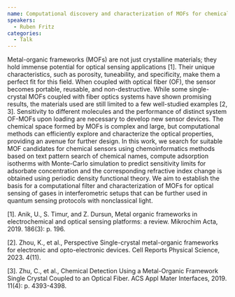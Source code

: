 ```yaml
---
name: Computational discovery and characterization of MOFs for chemical sensors coupled with fiber optics
speakers:
  - Ruben Fritz
categories:
  - Talk
---
```


Metal-organic frameworks (MOFs) are not just crystalline materials; they hold immense
potential for optical sensing applications [1]. Their unique characteristics, such as porosity,
tuneability, and specificity, make them a perfect fit for this field. When coupled with
optical fiber (OF), the sensor becomes portable, reusable, and non-destructive. While some
single-crystal MOFs coupled with fiber optics systems have shown promising results, the
materials used are still limited to a few well-studied examples [2, 3]. Sensitivity to different
molecules and the performance of distinct system OF-MOFs upon loading are necessary to
develop new sensor devices. The chemical space formed by MOFs is complex and large,
but computational methods can efficiently explore and characterize the optical properties,
providing an avenue for further design. In this work, we search for suitable MOF
candidates for chemical sensors using chemoinformatics methods based on text pattern
search of chemical names, compute adsorption isotherms with Monte-Carlo simulation to
predict sensitivity limits for adsorbate concentration and the corresponding refractive index
change is obtained using periodic density functional theory. We aim to establish the basis
for a computational filter and characterization of MOFs for optical sensing of gases in
interferometric setups that can be further used in quantum sensing protocols with
nonclassical light.

[1]. Anik, U., S. Timur, and Z. Dursun, Metal organic frameworks in electrochemical
and optical sensing platforms: a review. Mikrochim Acta, 2019. 186(3): p. 196.

[2]. Zhou, K., et al., Perspective Single-crystal metal-organic frameworks for electronic
and opto-electronic devices. Cell Reports Physical Science, 2023. 4(11).

[3]. Zhu, C., et al., Chemical Detection Using a Metal-Organic Framework Single
Crystal Coupled to an Optical Fiber. ACS Appl Mater Interfaces, 2019. 11(4): p.
4393-4398.